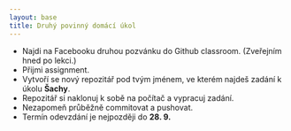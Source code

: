 ```yaml
---
layout: base
title: Druhý povinný domácí úkol
---
```


- Najdi na Facebooku druhou pozvánku do Github classroom. (Zveřejním hned po lekci.)
- Přijmi assignment.
- Vytvoří se nový repozitář pod tvým jménem, ve kterém najdeš zadání k úkolu **Šachy**.
- Repozitář si naklonuj k sobě na počítač a vypracuj zadání.
- Nezapomeň průběžně commitovat a pushovat.
- Termín odevzdání je nejpozději do **28. 9.**
